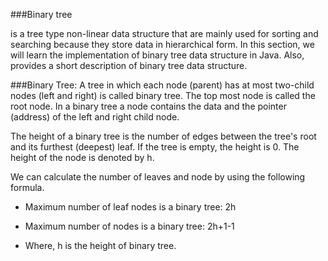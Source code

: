###Binary tree 

is a tree type non-linear data structure that are mainly used for sorting and searching because they store data in hierarchical form. In this section, we will learn the implementation of binary tree data structure in Java. Also, provides a short description of binary tree data structure.

###Binary Tree:
A tree in which each node (parent) has at most two-child nodes (left and right) is called binary tree. The top most node is called the root node. In a binary tree a node contains the data and the pointer (address) of the left and right child node.

The height of a binary tree is the number of edges between the tree's root and its furthest (deepest) leaf. If the tree is empty, the height is 0. The height of the node is denoted by h.


We can calculate the number of leaves and node by using the following formula.

- Maximum number of leaf nodes is a binary tree: 2h
- Maximum number of nodes is a binary tree: 2h+1-1

- Where, h is the height of binary tree.